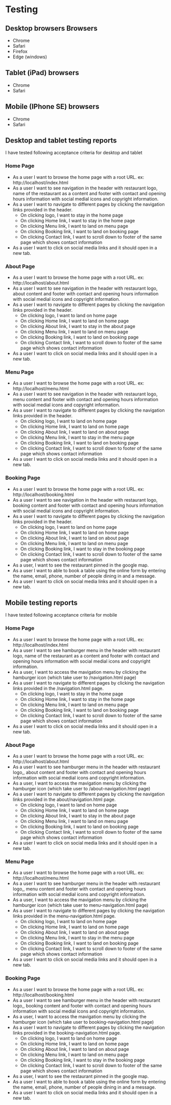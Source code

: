 # Testing

## Desktop browsers Browsers
  - Chrome
  - Safari
  - Firefox 
  - Edge (windows)

## Tablet (iPad) browsers
  - Chrome
  - Safari

## Mobile (IPhone SE) browsers
  - Chrome
  - Safari

## Desktop and tablet testing reports
I have tested following acceptance criteria for desktop and tablet

### Home Page
  - As a user I want to browse the home page with a root URL. ex: http://localhost/index.html
  - As a user I want to see navigation in the header with restaurant logo, name of the restaurant as a content and footer with contact and opening hours information with social medial icons and copyright information.
  - As a user I want to navigate to different pages by clicking the navigation links provided in the header.
    - On clicking logo, I want to stay in the home page
    - On clicking Home link, I want to stay in the home page
    - On clicking Menu link, I want to land on menu page
    - On clicking Booking link, I want to land on booking page
    - On clicking Contact link, I want to scroll down to footer of the same page which shows contact information
  - As a user I want to click on social media links and it should open in a new tab.


### About Page
  - As a user I want to browse the home page with a root URL. ex: http://localhost/about.html
  - As a user I want to see navigation in the header with restaurant logo, about content and footer with contact and opening hours information with social medial icons and copyright information.
  - As a user I want to navigate to different pages by clicking the navigation links provided in the header.
    - On clicking logo, I want to land on home page
    - On clicking Home link, I want to land on home page
    - On clicking About link, I want to stay in the about page
    - On clicking Menu link, I want to land on menu page
    - On clicking Booking link, I want to land on booking page
    - On clicking Contact link, I want to scroll down to footer of the same page which shows contact information
  - As a user I want to click on social media links and it should open in a new tab.


### Menu Page
  - As a user I want to browse the home page with a root URL. ex: http://localhost/menu.html
  - As a user I want to see navigation in the header with restaurant logo, menu content and footer with contact and opening hours information with social medial icons and copyright information.
  - As a user I want to navigate to different pages by clicking the navigation links provided in the header.
    - On clicking logo, I want to land on home page
    - On clicking Home link, I want to land on home page
    - On clicking About link, I want to land on about page
    - On clicking Menu link, I want to stay in the menu page
    - On clicking Booking link, I want to land on booking page
    - On clicking Contact link, I want to scroll down to footer of the same page which shows contact information
  - As a user I want to click on social media links and it should open in a new tab.

### Booking Page
  - As a user I want to browse the home page with a root URL. ex: http://localhost/booking.html
  - As a user I want to see navigation in the header with restaurant logo, booking content and footer with contact and opening hours information with social medial icons and copyright information.
  - As a user I want to navigate to different pages by clicking the navigation links provided in the header.
    - On clicking logo, I want to land on home page
    - On clicking Home link, I want to land on home page
    - On clicking About link, I want to land on about page
    - On clicking Menu link, I want to land on menu page
    - On clicking Booking link, I want to stay in the booking page
    - On clicking Contact link, I want to scroll down to footer of the same page which shows contact information
  - As a user, I want to see the restaurant pinned in the google map.
  - As a user I want to able to book a table using the online form by entering the name, email, phone, number of people dining in and a message.
  - As a user I want to click on social media links and it should open in a new tab.

## Mobile testing reports
I have tested following acceptance criteria for mobile

### Home Page
  - As a user I want to browse the home page with a root URL. ex: http://localhost/index.html
  - As a user I want to see hamburger menu in the header with restaurant logo, name of the restaurant as a content and footer with contact and opening hours information with social medial icons and copyright information.
  - As a user, I want to access the mavigation menu by clicking the hamburger icon (which take user to /navigation.html page)
  - As a user I want to navigate to different pages by clicking the navigation links provided in the /navigation.html page.
    - On clicking logo, I want to stay in the home page
    - On clicking Home link, I want to stay in the home page
    - On clicking Menu link, I want to land on menu page
    - On clicking Booking link, I want to land on booking page
    - On clicking Contact link, I want to scroll down to footer of the same page which shows contact information
  - As a user I want to click on social media links and it should open in a new tab.


### About Page
  - As a user I want to browse the home page with a root URL. ex: http://localhost/about.html
  - As a user I want to see hamburger menu in the header with restaurant logo,, about content and footer with contact and opening hours information with social medial icons and copyright information.
  - As a user, I want to access the mavigation menu by clicking the hamburger icon (which take user to /about-navigation.html page)
  - As a user I want to navigate to different pages by clicking the navigation links provided in the about/navigation.html page.
    - On clicking logo, I want to land on home page
    - On clicking Home link, I want to land on home page
    - On clicking About link, I want to stay in the about page
    - On clicking Menu link, I want to land on menu page
    - On clicking Booking link, I want to land on booking page
    - On clicking Contact link, I want to scroll down to footer of the same page which shows contact information
  - As a user I want to click on social media links and it should open in a new tab.


### Menu Page
  - As a user I want to browse the home page with a root URL. ex: http://localhost/menu.html
  - As a user I want to see hamburger menu in the header with restaurant logo,, menu content and footer with contact and opening hours information with social medial icons and copyright information.
  - As a user, I want to access the mavigation menu by clicking the hamburger icon (which take user to menu-navigation.html page)
  - As a user I want to navigate to different pages by clicking the navigation links provided in the menu-navigation.html page.
    - On clicking logo, I want to land on home page
    - On clicking Home link, I want to land on home page
    - On clicking About link, I want to land on about page
    - On clicking Menu link, I want to stay in the menu page
    - On clicking Booking link, I want to land on booking page
    - On clicking Contact link, I want to scroll down to footer of the same page which shows contact information
  - As a user I want to click on social media links and it should open in a new tab.

### Booking Page
  - As a user I want to browse the home page with a root URL. ex: http://localhost/booking.html
  - As a user I want to see hamburger menu in the header with restaurant logo,, booking content and footer with contact and opening hours information with social medial icons and copyright information.
  - As a user, I want to access the mavigation menu by clicking the hamburger icon (which take user to booking-navigation.html page)
  - As a user I want to navigate to different pages by clicking the navigation links provided in the booking-navigation.html page.
    - On clicking logo, I want to land on home page
    - On clicking Home link, I want to land on home page
    - On clicking About link, I want to land on about page
    - On clicking Menu link, I want to land on menu page
    - On clicking Booking link, I want to stay in the booking page
    - On clicking Contact link, I want to scroll down to footer of the same page which shows contact information
  - As a user, I want to see the restaurant pinned in the google map.
  - As a user I want to able to book a table using the online form by entering the name, email, phone, number of people dining in and a message.
  - As a user I want to click on social media links and it should open in a new tab.

